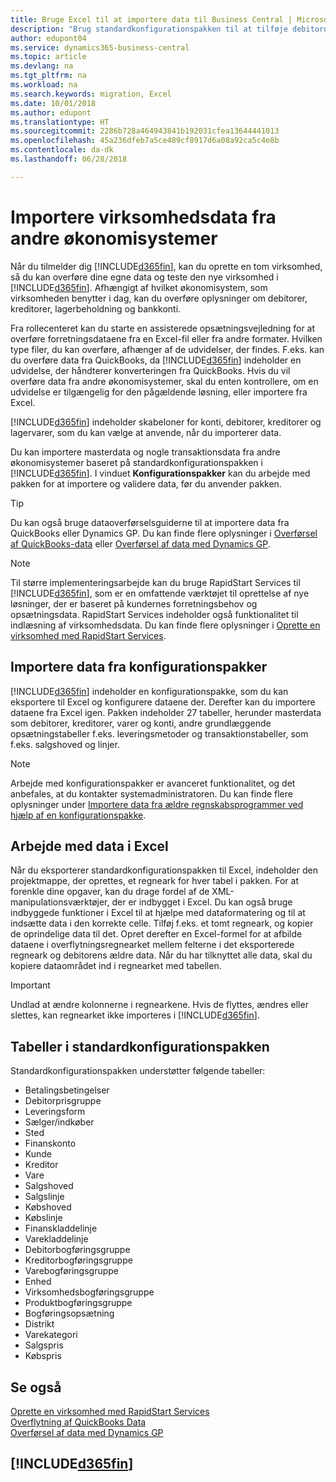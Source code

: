 ```yaml
---
title: Bruge Excel til at importere data til Business Central | Microsoft Docs
description: "Brug standardkonfigurationspakken til at tilføje debitordata i Excel og importere dataene tilbage til Business Central."
author: edupont04
ms.service: dynamics365-business-central
ms.topic: article
ms.devlang: na
ms.tgt_pltfrm: na
ms.workload: na
ms.search.keywords: migration, Excel
ms.date: 10/01/2018
ms.author: edupont
ms.translationtype: HT
ms.sourcegitcommit: 2286b728a464943841b192031cfea13644441013
ms.openlocfilehash: 45a236dfeb7a5ce489cf8917d6a08a92ca5c4e8b
ms.contentlocale: da-dk
ms.lasthandoff: 06/28/2018

---
```

# <a name="importing-business-data-from-other-finance-systems"></a>Importere virksomhedsdata fra andre økonomisystemer
Når du tilmelder dig [!INCLUDE[d365fin](includes/d365fin_md.md)], kan du oprette en tom virksomhed, så du kan overføre dine egne data og teste den nye virksomhed i [!INCLUDE[d365fin](includes/d365fin_md.md)]. Afhængigt af hvilket økonomisystem, som virksomheden benytter i dag, kan du overføre oplysninger om debitorer, kreditorer, lagerbeholdning og bankkonti.  

Fra rollecenteret kan du starte en assisterede opsætningsvejledning for at overføre forretningsdataene fra en Excel-fil eller fra andre formater. Hvilken type filer, du kan overføre, afhænger af de udvidelser, der findes. F.eks. kan du overføre data fra QuickBooks, da [!INCLUDE[d365fin](includes/d365fin_md.md)] indeholder en udvidelse, der håndterer konverteringen fra QuickBooks. Hvis du vil overføre data fra andre økonomisystemer, skal du enten kontrollere, om en udvidelse er tilgængelig for den pågældende løsning, eller importere fra Excel.  

[!INCLUDE[d365fin](includes/d365fin_md.md)] indeholder skabeloner for konti, debitorer, kreditorer og lagervarer, som du kan vælge at anvende, når du importerer data.

Du kan importere masterdata og nogle transaktionsdata fra andre økonomisystemer baseret på standardkonfigurationspakken i [!INCLUDE[d365fin](includes/d365fin_md.md)]. I vinduet **Konfigurationspakker** kan du arbejde med pakken for at importere og validere data, før du anvender pakken.  

> [!TIP]  
> Du kan også bruge dataoverførselsguiderne til at importere data fra QuickBooks eller Dynamics GP. Du kan finde flere oplysninger i [Overførsel af QuickBooks-data](ui-extensions-quickbooks-data-migration.md) eller [Overførsel af data med Dynamics GP](ui-extensions-dynamicsgp-data-migration.md).

> [!NOTE]  
> Til større implementeringsarbejde kan du bruge RapidStart Services til [!INCLUDE[d365fin](includes/d365fin_md.md)], som er en omfattende værktøjet til oprettelse af nye løsninger, der er baseret på kundernes forretningsbehov og opsætningsdata. RapidStart Services indeholder også funktionalitet til indlæsning af virksomhedsdata. Du kan finde flere oplysninger i [Oprette en virksomhed med RapidStart Services](admin-set-up-a-company-with-rapidstart.md).

## <a name="importing-data-from-configuration-packages"></a>Importere data fra konfigurationspakker
[!INCLUDE[d365fin](includes/d365fin_md.md)] indeholder en konfigurationspakke, som du kan eksportere til Excel og konfigurere dataene der. Derefter kan du importere dataene fra Excel igen. Pakken indeholder 27 tabeller, herunder masterdata som debitorer, kreditorer, varer og konti, andre grundlæggende opsætningstabeller f.eks. leveringsmetoder og transaktionstabeller, som f.eks. salgshoved og linjer.  

> [!NOTE]  
>   Arbejde med konfigurationspakker er avanceret funktionalitet, og det anbefales, at du kontakter systemadministratoren. Du kan finde flere oplysninger under [Importere data fra ældre regnskabsprogrammer ved hjælp af en konfigurationspakke](across-import-data-configuration-packages.md).

## <a name="working-with-data-in-excel"></a>Arbejde med data i Excel
Når du eksporterer standardkonfigurationspakken til Excel, indeholder den projektmappe, der oprettes, et regneark for hver tabel i pakken. For at forenkle dine opgaver, kan du drage fordel af de XML-manipulationsværktøjer, der er indbygget i Excel. Du kan også bruge indbyggede funktioner i Excel til at hjælpe med dataformatering og til at indsætte data i den korrekte celle. Tilføj f.eks. et tomt regneark, og kopier de oprindelige data til det. Opret derefter en Excel-formel for at afbilde dataene i overflytningsregnearket mellem felterne i det eksporterede regneark og debitorens ældre data. Når du har tilknyttet alle data, skal du kopiere dataområdet ind i regnearket med tabellen.  

> [!IMPORTANT]  
>  Undlad at ændre kolonnerne i regnearkene. Hvis de flyttes, ændres eller slettes, kan regnearket ikke importeres i [!INCLUDE[d365fin](includes/d365fin_md.md)].

## <a name="tables-in-the-default-configuration-package"></a>Tabeller i standardkonfigurationspakken
Standardkonfigurationspakken understøtter følgende tabeller:

-   Betalingsbetingelser
-   Debitorprisgruppe
-   Leveringsform
-   Sælger/indkøber
-   Sted
-   Finanskonto
-   Kunde
-   Kreditor
-   Vare
-   Salgshoved
-   Salgslinje
-   Købshoved
-   Købslinje
-   Finanskladdelinje
-   Varekladdelinje
-   Debitorbogføringsgruppe
-   Kreditorbogføringsgruppe
-   Varebogføringsgruppe
-   Enhed
-   Virksomhedsbogføringsgruppe
-   Produktbogføringsgruppe
-   Bogføringsopsætning
-   Distrikt
-   Varekategori
-   Salgspris
-   Købspris

## <a name="see-also"></a>Se også
[Oprette en virksomhed med RapidStart Services](admin-set-up-a-company-with-rapidstart.md)  
[Overflytning af QuickBooks Data](ui-extensions-quickbooks-data-migration.md)  
[Overførsel af data med Dynamics GP](ui-extensions-dynamicsgp-data-migration.md)  

## [!INCLUDE[d365fin](includes/free_trial_md.md)]  
 

